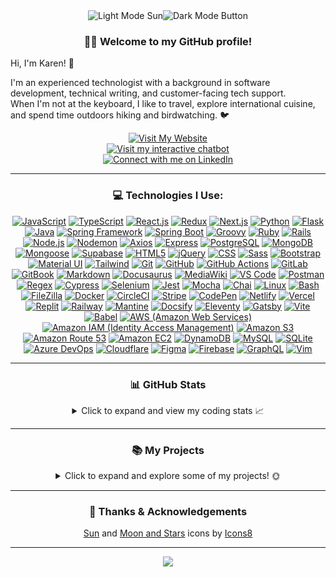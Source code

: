 <div align="left">
  <div style="display: flex; align-items: center; justify-content: center;">
    <picture>
      <source srcset="https://img.icons8.com/keek/50/bright-moon.png" alt="Dark Mode Moon" media="(prefers-color-scheme: dark)">
      <img src="https://img.icons8.com/keek/50/summer.png" alt="Light Mode Sun">
    </picture>
    <picture>
      <source srcset="https://img.shields.io/badge/Hello%2C%20Light%20Mode%20Visitor!-%23ffffff?style=flat-square" alt="Light Mode Button" height="25" media="(prefers-color-scheme: light)">
      <img src="https://img.shields.io/badge/Hello%2C%20Dark%20Mode%20Visitor!-%230D1117?style=flat-square" alt="Dark Mode Button" height="25">
    </picture>
  </div>
</div>

<h3 align="center">👩‍💻 Welcome to my GitHub profile!</h3>
Hi, I'm Karen! 🙂

I'm an experienced technologist with a background in software development, technical writing, and customer-facing tech support.  
When I'm not at the keyboard, I like to travel, explore international cuisine, and spend time outdoors hiking and birdwatching. 🐦  

<div align="center">
  <a href="https://kazvee.com" target="_blank"><img src="https://img.shields.io/badge/🌐-Visit%20My%20Website-purple?labelColor=indigo&style=plastic" alt="Visit My Website" style="height: 30px; width: auto;"></a>  
</div>
<div align="center">
  <a href="https://kazvee.zapier.app" target="_blank"><img src="https://img.shields.io/badge/🤖-Visit%20my%20interactive%20chatbot%20-purple?labelColor=indigo&style=plastic" alt="Visit my interactive chatbot" style="height: 30px; width: auto;"></a>  
</div>
<div align="center">
  <a href="https://www.linkedin.com/in/kazvee" target="_blank"><img src="https://img.shields.io/badge/🙂-Connect%20with%20me%20on%20LinkedIn-purple?labelColor=indigo&style=plastic" alt="Connect with me on LinkedIn" style="height: 30px; width: auto;"></a>  
</div>
<hr>
<h3 align="center">💻 Technologies I Use:</h3>
<div align="center">
<a href="https://github.com/kazvee/kazvee/" target="_blank"><img src="https://img.shields.io/badge/JavaScript-F7DF1E?style=for-the-badge&logo=javascript&logoColor=black&style=plastic" alt="JavaScript"></a>
<a href="https://github.com/kazvee/kazvee/" target="_blank"><img src="https://img.shields.io/badge/TypeScript-3178C6?style=for-the-badge&logo=typescript&logoColor=white&style=plastic" alt="TypeScript" /></a> 
<a href="https://github.com/kazvee/kazvee/" target="_blank"><img src="https://img.shields.io/badge/React.js-61DAFB?style=for-the-badge&logo=react&logoColor=black&style=plastic" alt="React.js" /></a>
<a href="https://github.com/kazvee/kazvee/" target="_blank"><img src="https://img.shields.io/badge/Redux-764ABC?style=for-the-badge&logo=redux&logoColor=white&style=plastic" alt="Redux" /></a> 
<a href="https://github.com/kazvee/kazvee/" target="_blank"><img src="https://img.shields.io/badge/Next.js-CCCCCC?style=for-the-badge&logo=next.js&logoColor=black&style=plastic" alt="Next.js" /></a> 
<a href="https://github.com/kazvee/kazvee/" target="_blank"><img src="https://img.shields.io/badge/Python-3776AB?style=for-the-badge&logo=python&logoColor=white&style=plastic" alt="Python" /></a> 
<a href="https://github.com/kazvee/kazvee/" target="_blank"><img src="https://img.shields.io/badge/Flask-CCCCCC?style=for-the-badge&logo=flask&logoColor=black&style=plastic" alt="Flask" /></a> 
<a href="https://github.com/kazvee/kazvee/" target="_blank"><img src="https://img.shields.io/badge/Java-3776AB?style=for-the-badge&logo=openjdk&logoColor=white&style=plastic" alt="Java" /></a> 
<a href="https://github.com/kazvee/kazvee/" target="_blank"><img src="https://img.shields.io/badge/Spring-6DB33F?style=for-the-badge&logo=spring&logoColor=white&style=plastic" alt="Spring Framework" /></a> 
<a href="https://github.com/kazvee/kazvee/" target="_blank"><img src="https://img.shields.io/badge/Spring%20Boot-6DB33F?style=for-the-badge&logo=springboot&logoColor=white&style=plastic" alt="Spring Boot" /></a> 
<a href="https://github.com/kazvee/kazvee/" target="_blank"><img src="https://img.shields.io/badge/Groovy-4298B8?style=for-the-badge&logo=apache-groovy&logoColor=white&style=plastic" alt="Groovy" /></a> 
<a href="https://github.com/kazvee/kazvee/" target="_blank"><img src="https://img.shields.io/badge/Ruby-CC342D?style=for-the-badge&logo=ruby&logoColor=white&style=plastic" alt="Ruby" /></a> 
<a href="https://github.com/kazvee/kazvee/" target="_blank"><img src="https://img.shields.io/badge/Rails-D30001?style=for-the-badge&logo=rubyonrails&logoColor=white&style=plastic" alt="Rails" /></a> 
<a href="https://github.com/kazvee/kazvee/" target="_blank"><img src="https://img.shields.io/badge/Node.js-339933?style=for-the-badge&logo=nodedotjs&logoColor=white&style=plastic" alt="Node.js" /></a> 
<a href="https://github.com/kazvee/kazvee/" target="_blank"><img src="https://img.shields.io/badge/Nodemon-76D04B?style=for-the-badge&logo=nodemon&logoColor=white&style=plastic" alt="Nodemon" /></a> 
<a href="https://github.com/kazvee/kazvee/" target="_blank"><img src="https://img.shields.io/badge/Axios-5A29E4?style=for-the-badge&logo=axios&logoColor=white&style=plastic" alt="Axios" /></a> 
<a href="https://github.com/kazvee/kazvee/" target="_blank"><img src="https://img.shields.io/badge/Express-CCCCCC?style=for-the-badge&logo=express&logoColor=black&style=plastic" alt="Express" /></a> 
<a href="https://github.com/kazvee/kazvee/" target="_blank"><img src="https://img.shields.io/badge/PostgreSQL-4169E1?style=for-the-badge&logo=postgresql&logoColor=white&style=plastic" alt="PostgreSQL" /></a> 
<a href="https://github.com/kazvee/kazvee/" target="_blank"><img src="https://img.shields.io/badge/MongoDB-47A248?style=for-the-badge&logo=mongodb&logoColor=white&style=plastic" alt="MongoDB" /></a> 
<a href="https://github.com/kazvee/kazvee/" target="_blank"><img src="https://img.shields.io/badge/Mongoose-880000?style=for-the-badge&logo=mongoose&logoColor=white&style=plastic" alt="Mongoose" /></a> 
<a href="https://github.com/kazvee/kazvee/" target="_blank"><img src="https://img.shields.io/badge/Supabase-3FCF8E?style=for-the-badge&logo=supabase&logoColor=white&style=plastic" alt="Supabase" /></a> 
<a href="https://github.com/kazvee/kazvee/" target="_blank"><img src="https://img.shields.io/badge/HTML-E34F26?style=for-the-badge&logo=html5&logoColor=white&style=plastic" alt="HTML5" /></a> 
<a href="https://github.com/kazvee/kazvee/" target="_blank"><img src="https://img.shields.io/badge/jQuery-0769AD?style=for-the-badge&logo=jquery&logoColor=white&style=plastic" alt="jQuery" /></a> 
<a href="https://github.com/kazvee/kazvee/" target="_blank"><img src="https://img.shields.io/badge/CSS-1572B6?style=for-the-badge&logo=css3&logoColor=white&style=plastic" alt="CSS" /></a> 
<a href="https://github.com/kazvee/kazvee/" target="_blank"><img src="https://img.shields.io/badge/Sass-CC6699?style=for-the-badge&logo=sass&logoColor=white&style=plastic" alt="Sass" /></a> 
<a href="https://github.com/kazvee/kazvee/" target="_blank"><img src="https://img.shields.io/badge/Bootstrap-7952B3?style=for-the-badge&logo=bootstrap&logoColor=white&style=plastic" alt="Bootstrap" /></a> 
<a href="https://github.com/kazvee/kazvee/" target="_blank"><img src="https://img.shields.io/badge/MUI-007FFF?style=for-the-badge&logo=mui&logoColor=white&style=plastic" alt="Material UI" /></a> 
<a href="https://github.com/kazvee/kazvee/" target="_blank"><img src="https://img.shields.io/badge/Tailwind%20CSS-06B6D4?style=for-the-badge&logo=tailwind-css&logoColor=white&style=plastic" alt="Tailwind" /></a> 
<a href="https://github.com/kazvee/kazvee/" target="_blank"><img src="https://img.shields.io/badge/Git-F05032?style=for-the-badge&logo=git&logoColor=white&style=plastic" alt="Git" /></a> 
<a href="https://github.com/kazvee/kazvee/" target="_blank"><img src="https://img.shields.io/badge/GitHub-CCCCCC?style=for-the-badge&logo=github&logoColor=black&style=plastic" alt="GitHub" /></a> 
<a href="https://github.com/kazvee/kazvee/" target="_blank"><img src="https://img.shields.io/badge/GitHub%20Actions-2088FF?style=for-the-badge&logo=githubactions&logoColor=white&style=plastic" alt="GitHub Actions" /></a> 
<a href="https://github.com/kazvee/kazvee/" target="_blank"><img src="https://img.shields.io/badge/GitLab-FC6D26?style=for-the-badge&logo=gitlab&logoColor=white&style=plastic" alt="GitLab" /></a> 
<a href="https://github.com/kazvee/kazvee/" target="_blank"><img src="https://img.shields.io/badge/GitBook-3884FF?style=for-the-badge&logo=gitbook&logoColor=white&style=plastic" alt="GitBook" /></a> 
<a href="https://github.com/kazvee/kazvee/" target="_blank"><img src="https://img.shields.io/badge/Markdown-CCCCCC?style=for-the-badge&logo=markdown&logoColor=black&style=plastic" alt="Markdown" /></a> 
<a href="https://github.com/kazvee/kazvee/" target="_blank"><img src="https://img.shields.io/badge/Docusaurus-3ECC5F?style=for-the-badge&logo=docusaurus&logoColor=white&style=plastic" alt="Docusaurus" /></a> 
<a href="https://github.com/kazvee/kazvee/" target="_blank"><img src="https://img.shields.io/badge/⭕-MediaWiki-FF801F?style=for-the-badge&logo=mediawiki&logoColor=white&style=plastic&labelColor=3B5B6E" alt="MediaWiki" /></a> 
<a href="https://github.com/kazvee/kazvee/" target="_blank"><img src="https://img.shields.io/badge/VSCode-007ACC?style=for-the-badge&logo=visualstudiocode&logoColor=white&style=plastic" alt="VS Code" /></a> 
<a href="https://github.com/kazvee/kazvee/" target="_blank"><img src="https://img.shields.io/badge/Postman-FF6C37?style=for-the-badge&logo=postman&logoColor=white&style=plastic" alt="Postman" /></a> 
<a href="https://github.com/kazvee/kazvee/" target="_blank"><img src="https://img.shields.io/badge/RegEx-CCCCCC?style=for-the-badge&logo=javascript&logoColor=black&style=plastic" alt="Regex" /></a> 
<a href="https://github.com/kazvee/kazvee/" target="_blank"><img src="https://img.shields.io/badge/Cypress-69D3A7?style=for-the-badge&logo=cypress&logoColor=white&style=plastic" alt="Cypress" /></a> 
<a href="https://github.com/kazvee/kazvee/" target="_blank"><img src="https://img.shields.io/badge/Selenium-43B02A?style=for-the-badge&logo=selenium&logoColor=white&style=plastic" alt="Selenium" /></a> 
<a href="https://github.com/kazvee/kazvee/" target="_blank"><img src="https://img.shields.io/badge/Jest-C21325?style=for-the-badge&logo=jest&logoColor=white&style=plastic" alt="Jest" /></a> 
<a href="https://github.com/kazvee/kazvee/" target="_blank"><img src="https://img.shields.io/badge/Mocha-8D6748?style=for-the-badge&logo=mocha&logoColor=white&style=plastic" alt="Mocha" /></a> 
<a href="https://github.com/kazvee/kazvee/" target="_blank"><img src="https://img.shields.io/badge/Chai-A30701?style=for-the-badge&logo=chai&logoColor=white&style=plastic" alt="Chai" /></a> 
<a href="https://github.com/kazvee/kazvee/" target="_blank"><img src="https://img.shields.io/badge/Linux-FCC624?style=for-the-badge&logo=linux&logoColor=black&style=plastic" alt="Linux" /></a> 
<a href="https://github.com/kazvee/kazvee/" target="_blank"><img src="https://img.shields.io/badge/Bash-4EAA25?style=for-the-badge&logo=gnubash&logoColor=white&style=plastic" alt="Bash" /></a> 
<a href="https://github.com/kazvee/kazvee/" target="_blank"><img src="https://img.shields.io/badge/FileZilla-BF0000?style=for-the-badge&logo=filezilla&logoColor=white&style=plastic" alt="FileZilla" /></a> 
<a href="https://github.com/kazvee/kazvee/" target="_blank"><img src="https://img.shields.io/badge/Docker-2496ED?style=for-the-badge&logo=docker&logoColor=white&style=plastic" alt="Docker" /></a> 
<a href="https://github.com/kazvee/kazvee/" target="_blank"><img src="https://img.shields.io/badge/CircleCI-CCCCCC?style=for-the-badge&logo=circleci&logoColor=black&style=plastic" alt="CircleCI" /></a> 
<a href="https://github.com/kazvee/kazvee/" target="_blank"><img src="https://img.shields.io/badge/Stripe-008CDD?style=for-the-badge&logo=stripe&logoColor=white&style=plastic" alt="Stripe" /></a> 
<a href="https://github.com/kazvee/kazvee/" target="_blank"><img src="https://img.shields.io/badge/CodePen-CCCCCC?style=for-the-badge&logo=codepen&logoColor=black&style=plastic" alt="CodePen" /></a>
<a href="https://github.com/kazvee/kazvee/" target="_blank"><img src="https://img.shields.io/badge/Netlify-00C7B7?style=for-the-badge&logo=netlify&logoColor=white&style=plastic" alt="Netlify" /></a> 
<a href="https://github.com/kazvee/kazvee/" target="_blank"><img src="https://img.shields.io/badge/Vercel-CCCCCC?style=for-the-badge&logo=vercel&logoColor=black&style=plastic" alt="Vercel" /></a> 
<a href="https://github.com/kazvee/kazvee/" target="_blank"><img src="https://img.shields.io/badge/Replit-F26207?style=for-the-badge&logo=replit&logoColor=white&style=plastic" alt="Replit" /></a>
<a href="https://github.com/kazvee/kazvee/" target="_blank"><img src="https://img.shields.io/badge/Railway-CCCCCC?style=for-the-badge&logo=railway&logoColor=black&style=plastic" alt="Railway" /></a> 
<a href="https://github.com/kazvee/kazvee/" target="_blank"><img src="https://img.shields.io/badge/Mantine-339AF0?style=for-the-badge&logo=mantine&logoColor=white&style=plastic" alt="Mantine" /></a> 
<a href="https://github.com/kazvee/kazvee/" target="_blank"><img src="https://img.shields.io/badge/Docsify-2ECE53?style=for-the-badge&logo=docusaurus&logoColor=white&style=plastic" alt="Docsify" /></a> 
<a href="https://github.com/kazvee/kazvee/" target="_blank"><img src="https://img.shields.io/badge/Eleventy-CCCCCC?style=for-the-badge&logo=eleventy&logoColor=black&style=plastic" alt="Eleventy" /></a> 
<a href="https://github.com/kazvee/kazvee/" target="_blank"><img src="https://img.shields.io/badge/Gatsby-663399?style=for-the-badge&logo=gatsby&logoColor=white&style=plastic" alt="Gatsby" /></a> 
<a href="https://github.com/kazvee/kazvee/" target="_blank"><img src="https://img.shields.io/badge/Vite-646CFF?style=for-the-badge&logo=vite&logoColor=white&style=plastic" alt="Vite" /></a> 
<a href="https://github.com/kazvee/kazvee/" target="_blank"><img src="https://img.shields.io/badge/Babel-F9DC3E?style=for-the-badge&logo=babel&logoColor=black&style=plastic" alt="Babel" /></a> 
<a href="https://github.com/kazvee/kazvee/" target="_blank"><img src="https://img.shields.io/badge/AWS-FF9900?style=for-the-badge&logo=amazonaws&logoColor=white&style=plastic" alt="AWS (Amazon Web Services)" /></a> 
<a href="https://github.com/kazvee/kazvee/" target="_blank"><img src="https://img.shields.io/badge/IAM-DD344C?style=for-the-badge&logo=amazoniam&logoColor=white&style=plastic" alt="Amazon IAM (Identity Access Management)" /></a> 
<a href="https://github.com/kazvee/kazvee/" target="_blank"><img src="https://img.shields.io/badge/S3-569A31?style=for-the-badge&logo=amazons3&logoColor=white&style=plastic" alt="Amazon S3" /></a> 
<a href="https://github.com/kazvee/kazvee/" target="_blank"><img src="https://img.shields.io/badge/Route%2053-8C4FFF?style=for-the-badge&logo=amazonroute53&logoColor=white&style=plastic" alt="Amazon Route 53" /></a> 
<a href="https://github.com/kazvee/kazvee/" target="_blank"><img src="https://img.shields.io/badge/EC2-FF9900?style=for-the-badge&logo=amazonec2&logoColor=white&style=plastic" alt="Amazon EC2" /></a> 
<a href="https://github.com/kazvee/kazvee/" target="_blank"><img src="https://img.shields.io/badge/DynamoDB-4053D6?style=for-the-badge&logo=amazondynamodb&logoColor=white&style=plastice" alt="DynamoDB" /></a> 
<a href="https://github.com/kazvee/kazvee/" target="_blank"><img src="https://img.shields.io/badge/MySQL-4479A1?style=for-the-badge&logo=mysql&logoColor=white&style=plastic" alt="MySQL" /></a> 
<a href="https://github.com/kazvee/kazvee/" target="_blank"><img src="https://img.shields.io/badge/SQLite-003B57?style=for-the-badge&logo=sqlite&logoColor=white&style=plastic" alt="SQLite" /></a> 
<a href="https://github.com/kazvee/kazvee/" target="_blank"><img src="https://img.shields.io/badge/Azure%20DevOps-0078D7?style=for-the-badge&logo=azuredevops&logoColor=white&style=plastic" alt="Azure DevOps" /></a> 
<a href="https://github.com/kazvee/kazvee/" target="_blank"><img src="https://img.shields.io/badge/Cloudflare-F38020?style=for-the-badge&logo=cloudflare&logoColor=white&style=plastic" alt="Cloudflare" /></a> 
<a href="https://github.com/kazvee/kazvee/" target="_blank"><img src="https://img.shields.io/badge/Figma-F24E1E?style=for-the-badge&logo=figma&logoColor=white&style=plastic" alt="Figma" /></a> 
<a href="https://github.com/kazvee/kazvee/" target="_blank"><img src="https://img.shields.io/badge/Firebase-FFCA28?style=for-the-badge&logo=firebase&logoColor=black&style=plastic" alt="Firebase" /></a> 
<a href="https://github.com/kazvee/kazvee/" target="_blank"><img src="https://img.shields.io/badge/GraphQL-E10098?style=for-the-badge&logo=graphql&logoColor=white&style=plastic" alt="GraphQL" /></a> 
<a href="https://github.com/kazvee/kazvee/" target="_blank"><img src="https://img.shields.io/badge/Vim-019733?style=for-the-badge&logo=vim&logoColor=white&style=plastic" alt="Vim" /></a> 
</span>

<hr>

  <div align="center">

  <h3>📊 GitHub Stats</h3>

  <details>
    
  <summary>Click to expand and view my coding stats 📈</summary>
  <br>

  <div align="center">
    <img src="https://raw.githubusercontent.com/kazvee/my-github-stats/main/images/kazvee-github-stats.svg?${{ github.run_id }}" alt="GitHub Activity for kazvee">
  </div>

  </div>

  </details>

  <hr>

  <div align="center">

  <h3>📚 My Projects</h3>

  <details>
    
  <summary>Click to expand and explore some of my projects! 🌞</summary>
  <br>

  <hr>
   <!-- Coffee Calendar Events Scheduler  -->
  <h3>📅 Coffee Calendar Events Scheduler</h3>
  
  <div align="left">
    ☕ Java console application that generates a schedule of upcoming events based on user input<br>
    🗝️ Features input validation<br>
    ⚙️ <strong>Tools Used:</strong> Java<br>
    📅 Built in: October 2024<br><br>
    <p>
      <a href="https://github.com/kazvee/coffee-calendar-events-scheduler/#readme" target="_blank">
        <img src="https://img.shields.io/badge/Project Repo-CCCCCC?style=for-the-badge&logo=github&logoColor=808080">
        </a>
    </p>
  </div>

https://github.com/user-attachments/assets/4cf55ba9-01a1-40b1-9125-d6524f7a10e4

  <hr>
  <!-- Snake Bytes Dinner Planner -->
  <h3>🐍 Snake Bytes Dinner Planner</h3>
  
  <div align="left">
    ✨ <a href="https://kazvee.pythonanywhere.com/" target="_blank">Live Demo</a><br>
    🍛 A revamped Python dinner planner built as a frontend app with Flask<br>
    ✅ Includes user input validation and eye-catching graphics promoting healthy eating<br>
    ⚙️ <strong>Tools Used:</strong> Python, Flask, Virtual Environment<br>
    📅 Built in: September 2024<br><br>
    <p>
      <a href="https://github.com/kazvee/snake-bytes/#readme" target="_blank">
        <img src="https://img.shields.io/badge/Project Repo-CCCCCC?style=for-the-badge&logo=github&logoColor=808080">
        </a>
    </p>
  </div>

https://github.com/user-attachments/assets/fbc45632-b4c9-4fae-823b-1315b68df85a

  <hr>
   <!-- Console-based Dinner Planner -->
  <h3>💻 Console-based Dinner Planner</h3>
  
  <div align="left">
    🍽️ Python console application that generates a weekly meal plan based on user input<br>
    🗝️ Features input validation and user-friendly `Quit and Restart` option<br>
    ⚙️ <strong>Tools Used:</strong> Python 3<br>
    📅 Built in: August 2024<br><br>
    <p>
      <a href="https://github.com/kazvee/snake-bytes-console/#readme" target="_blank">
        <img src="https://img.shields.io/badge/Project Repo-CCCCCC?style=for-the-badge&logo=github&logoColor=808080">
        </a>
    </p>
  </div>

https://github.com/user-attachments/assets/653ff4d4-6e3f-4624-86b4-2a0e19b7622d

  <hr>
 <!-- Bestie Squad -->
  <h3>Bestie Squad 🐰</h3>
  
  <div align="left">
    ✨ <a href="kazvee.github.io/bestie-squad/" target="_blank">Live Demo</a><br>
    😻 Redux application that enables users to create and manage their list of friends<br>
    🗝️ Features key Redux concepts such as Reducers, Actions, and the Store structure
    ⚙️ <strong>Tools Used:</strong> React, Redux<br>
    📅 Built in: March 2024<br><br>
    <p>
      <a href="https://github.com/kazvee/bestie-squad/#readme" target="_blank">
        <img src="https://img.shields.io/badge/Project Repo-CCCCCC?style=for-the-badge&logo=github&logoColor=808080">
        </a>
    </p>
  </div>
  
https://github.com/kazvee/bestie-squad/assets/109990289/75cb6ab4-7d0a-48d3-a62d-4c9f7fb345d1

  <hr>
 <!-- Meme Maker -->
  <h3>Meme Maker 🖼️</h3>
  
  <div align="left">
    🖼️ Meme generator enabling users to create custom memes<br>
    🏫 Explores advanced concepts such as API interaction and handling asynchronous actions<br> 
    ⚙️ <strong>Tools Used:</strong> React, Redux, Thunk middleware, Imgflip API<br>
    📅 Built in: March 2024<br><br>
    <p>
      <a href="https://github.com/kazvee/meme-maker/#readme" target="_blank">
        <img src="https://img.shields.io/badge/Project Repo-CCCCCC?style=for-the-badge&logo=github&logoColor=808080">
        </a>
    </p>
  </div>
  
https://github.com/kazvee/meme-maker/assets/109990289/d75548b9-bbbb-43a3-8c7d-56d6dace0f0e

  <hr>
 <!-- Portfolio -->
  <h3>My Portfolio 👩‍💻</h3>
  
  <div align="left">
    ✨ <a href="https://kazvee.com/" target="_blank">Live Demo</a><br>
    👩‍💻 My web developer portfolio<br>
    ⚙️ <strong>Tools Used:</strong> TypeScript, NextJS 14, Tailwind CSS<br>
    📅 Built in: January 2024<br><br>
    <p>
       <a href="https://github.com/kazvee/portfolio/#readme" target="_blank">
         <img src="https://img.shields.io/badge/Project Repo-CCCCCC?style=for-the-badge&logo=github&logoColor=808080">
       </a>
    </p>
  </div>

  ![Portfolio_Main_View](https://github.com/kazvee/kazvee/assets/109990289/fb6ed91c-6e2d-4069-bda2-6787c9b93402)

  <hr>
  <!-- PawTrackr -->
  <h3>PawTrackr 🐾</h3>
  
  <div align="left">
    ✨ <a href="https://pawtrackr.netlify.app/" target="_blank">Live Demo</a><br>
    🐾 Final Group Project - Full Stack Pet Care Management App<br>
    😺 Schedule feeding times<br>
    🐶 Create exercise reminders<br>
    🧑‍⚕️ Handle Vet appointments<br>
    🤩 Features: Calendar, Drag & Drop, Pagination<br>
    ⚙️ <strong>Tools Used:</strong> React, NodeJS, Express, Axios, Bootstrap, PostgreSQL<br>
    📅 Built in: December 2023<br><br>
    <p>
      <a href="https://github.com/kazvee/PawTrackr/#readme" target="_blank">
        <img src="https://img.shields.io/badge/Project Repo-CCCCCC?style=for-the-badge&logo=github&logoColor=808080">
        </a>
    </p>
  </div>
  
  https://github.com/kazvee/kazvee/assets/109990289/3d1d365b-22b7-4c65-a628-3d838b7c08f1
  
  <hr>
  <!-- Jungle-->
  <h3>Jungle 🪴</h3>
  
  <div align="left">
    🌿 Full-stack e-commerce app<br>
    🔴 Ruby on 🚃 Rails 6.1<br>
    👢 Bootstrap frontend<br>
    📚 PostgreSQL database<br>
    🔒 Bcrypt password management<br>
    💸 Stripe for secure payments<br>
    🧪 Rspec & Cypress automated testing<br>
    📅 Built in: November 2023<br><br>
    <p>
      <a href="https://github.com/kazvee/jungle_rails/#readme" target="_blank">
        <img src="https://img.shields.io/badge/Project Repo-CCCCCC?style=for-the-badge&logo=github&logoColor=808080">
      </a>  
    </p>
  </div>
  
  https://github.com/kazvee/jungle_rails/assets/109990289/fb683726-38d1-4fd8-8c28-53e3d05bbd8d
  
  <hr>
  <!-- Scheduler-->
  <h3>Scheduler 📅</h3>
 
  <div align="left">
    🧑‍🤝‍🧑 Full-stack appointment booking app enabling students & mentors to meet<br>
    🧪 Built using TDD (Test Driven Development) using Jest & Cypress<br>
    🔁 Implements CI/CD (Continuous Integration and Continuous Deployment/Delivery) practices with built-in automated testing capabilities<br>
    📅 Built in: October 2023<br><br>
    <p>
      <a href="https://github.com/kazvee/scheduler/#readme" target="_blank">
        <img src="https://img.shields.io/badge/Project Repo-CCCCCC?style=for-the-badge&logo=github&logoColor=808080">
      </a>  
    </p>
  </div>
  
  https://github.com/kazvee/scheduler/assets/109990289/3c60e71c-5562-438f-b21a-d22b7da7846c
  
  <hr>
  <!-- PhotoLabs -->
  <h3>PhotoLabs 🖼️</h3>
 
  <div align="left">
    🖼️ Stock photo single page app built as a Single Page Application (SPA) in React<br>
    🏢 Leverages a pre-existing to invite customers to view and interact with photos held in the database<br>
    ⚙️ <strong>Tools Used:</strong> React, Express, PostgreSQL, Babel, and Dotenv<br>
    📅 Built in: September 2023<br><br>
    <p>
      <a href="https://github.com/kazvee/photolabs/#readme" target="_blank">
        <img src="https://img.shields.io/badge/Project Repo-CCCCCC?style=for-the-badge&logo=github&logoColor=808080">
      </a>
    </p>
  </div>
  
  [PhotoLabs_Video.webm](https://github.com/kazvee/photolabs/assets/109990289/279dd80b-ea3c-4817-a98c-c1570d3cfe9a)
  
  <hr>
  <!-- TwO-O-Player Math Game -->
  <h3>TwO-O-Player Math Game 🧮</h3>
 
  <div align="left">
    🧮 Two player math game which runs in the terminal<br>
    🔴 Built with Ruby using OOP (Object Oriented Programming) principles<br>
    📺 Includes a TV Infomercial style ReadMe, just for fun!<br>
    📅 Built in: October 2023<br><br>
    <p>
    <a href="https://github.com/kazvee/two_player_game/#readme" target="_blank">
    <img src="https://img.shields.io/badge/Project Repo-CCCCCC?style=for-the-badge&logo=github&logoColor=808080">
    </a>  
  </p>
  </div>
  
  https://github.com/kazvee/two_player_game/assets/109990289/01522a1e-fea4-4eb8-9f55-293b516e7025
  
  <hr>
  <!-- Tweeter -->
  <h3>Tweeter 🐣</h3>
 
  <div align="left">
    🐦 Single-page social media app which delivers a seamless user experience<br> 
    ✨ Features a responsive design for various device sizes<br>
    🧮 Real-time tweet length counter<br>
    🔄️ Content validation prevents empty posts<br>
    📅 Built in: July 2023<br><br>
     <p>
       <a href="https://github.com/kazvee/tweeter/#readme" target="_blank">
         <img src="https://img.shields.io/badge/Project Repo-CCCCCC?style=for-the-badge&logo=github&logoColor=808080">
       </a>
     </p>
  </div>
  
  https://user-images.githubusercontent.com/109990289/198e575d-ce26-4269-bf38-631e0c7a2a39
  
  <hr>
  <!-- Resource Wall -->
  <h3>Resource Wall 📚</h3>
 
  <div align="left">
    🤝 Midterm Group Project - Resource sharing site<br>
    🖼️ Enables users to save & share internet links, blogs, or videos<br>
    ⚙️ <strong>Tools Used:</strong> JavaScript, NodeJS, Express, PostgreSQL, SASS, and EJS<br>
    📅 Built in: September 2023<br><br>
    <p>
      <a href="https://github.com/kazvee/resource-wall/#readme" target="_blank">
        <img src="https://img.shields.io/badge/Project Repo-CCCCCC?style=for-the-badge&logo=github&logoColor=808080">
      </a>  
    </p>
  </div>
  
  [!["View of Homepage with All Resources"](https://github.com/kazvee/kazvee/assets/109990289/9c1cfcb5-35e9-4791-951f-5e5e6edeabbe)](https://github.com/kazvee/resource-wall/)
  
  <hr>
  <!-- LightBnB -->
  <h3>LightBnB 🏡</h3>
 
  <div align="left">
    🏨 Multi-page property booking app<br>
    🏘️ Enables a cross-platform experience for property owners and short-term holiday rental customers<br>
    ⚙️ <strong>Tools Used:</strong> JavaScript, NodeJS, Express, PostgreSQL, SASS, Bcrypt, Cookie-Session, Nodemon, and Dotenv<br>
    📅 Built in: August 2023<br><br>
    <p>
      <a href="https://github.com/kazvee/LightBnB/#readme" target="_blank">
        <img src="https://img.shields.io/badge/Project Repo-CCCCCC?style=for-the-badge&logo=github&logoColor=808080">
      </a>
    </p>
  </div>
  
  [!["Screenshot Logged-in User View"](https://github.com/kazvee/kazvee/assets/109990289/14eff8c7-a73c-46b8-a500-1a0c15d68014)](https://github.com/kazvee/LightBnB/)
  
  <hr>
  <!-- TinyApp -->
  <h3>TinyApp 🌎</h3>
  
  <div align="left">
    🔗 Full stack web application that allows users to shorten long URLs<br>
    🧪 Leverages Unit Testing<br>
    ⚙️ <strong>Tools Used:</strong> JavaScript, NodeJS, Express, EJS, Nodemon, Bcryptjs, Cookie-Session, Mocha, and Chai<br>
    📅 Built in: July 2023<br><br>
    <p>
      <a href="https://github.com/kazvee/tinyapp/#readme" target="_blank">
        <img src="https://img.shields.io/badge/Project Repo-CCCCCC?style=for-the-badge&logo=github&logoColor=808080">
      </a>
    </p>
  </div>
  
  [!["Saved URLs with Visitor Tracking Stats"](https://github.com/kazvee/kazvee/assets/109990289/5c6470e9-ff0b-4bf7-b119-760c421b6be2)](https://github.com/kazvee/tinyapp/)
  
  <hr>
  <!-- Snake -->
  <h3>Snake Game 🐍</h3>
 
  <div align="left">
    🐍 Multiplayer take on the very popular Snake Game<br>
    🔴 Move the snake over the red dots to eat them and grow looooonger!<br>
    🕹 Careful not to crash or it's Game Over! 😢<br>
    ⚙️ <strong>Tools Used:</strong> NodeJS, and NPM<br>
    📅 Built in: July 2023<br><br>
    <p>
      <a href="https://github.com/kazvee/snake-client/#readme" target="_blank">
        <img src="https://img.shields.io/badge/Project Repo-CCCCCC?style=for-the-badge&logo=github&logoColor=808080">
      </a>
    </p>
  </div>
  
  [![Game Server Screenshot](https://github.com/kazvee/kazvee/assets/109990289/e11b9465-5f0d-4829-95e7-07fe971031c1)](https://github.com/kazvee/snake-client/)
  
  [![Client Terminal Screenshot](https://github.com/kazvee/kazvee/assets/109990289/701279b4-7481-456d-8974-0e6d22732610)](https://github.com/kazvee/snake-client/)
  
  <hr>
  <!-- Recipe Rank -->
  <h3>Recipe Rank 🍛</h3>
 
  <div align="left">
    ✨ <a href="https://kazvee.github.io/recipe-rank/" target="_blank">Live Demo</a><br>
    🍲 A recipe sharing site that allows visitors to vote on the links submitted<br>
    ⚙️ <strong>Tools Used:</strong> JavaScript, React, Supabase DB, and Netlify<br>
    📅 Built in: April 2023<br><br>
    <p>
      <a href="https://github.com/kazvee/recipe-rank/#readme" target="_blank">
        <img src="https://img.shields.io/badge/Project Repo-CCCCCC?style=for-the-badge&logo=github&logoColor=808080">
      </a>
    </p>
  </div>

  https://github.com/kazvee/recipe-rank/assets/109990289/c866c167-4ddb-4b2b-82d9-a1d09ed88bd4
  
  <hr>
  <!-- Monkey Duck Game -->
  <h3>Monkey Duck Game 🐒🦆</h3>
 
  <div align="left">
    🤩 <a href="https://monkey-duck.surge.sh/" target="_blank">Live Demo</a><br>
    🍌 Cute browser game<br>
    🐒 Ask the monkeys to shuffle colourful emojis<br>
    🦆 Get some ducks in a row, and WIN!<br>
    ⚙️ <strong>Tools Used:</strong> React<br>
    📅 Built in: October 2023<br><br>
    <p>
      <a href="https://github.com/kazvee/monkey-duck-game/#readme" target="_blank">
        <img src="https://img.shields.io/badge/Project Repo-CCCCCC?style=for-the-badge&logo=github&logoColor=808080">
      </a>
    </p>
  </div>
  
  https://github.com/kazvee/monkey-duck-game/assets/109990289/784d5c67-1879-4e17-8fe8-b645f52d9c18
  
  <hr>
  <!-- Fancy Buttons -->
  <h3>🟣 Fancy Buttons</h3>
  
  <div align="left">
    🟣 App that showcases dynamic styling and interactive buttons<br>
    😡 Angry Button<br>
    🔢 Counter Button<br>
    💡 Light Switch Button<br>
    🔁 Text Repeater Button<br>
    ⚙️ <strong>Tools Used:</strong> React<br>
    📅 Built in: September 2023<br><br>
    <p>
      <a href="https://github.com/kazvee/fancy-buttons/#readme" target="_blank">
        <img src="https://img.shields.io/badge/Project Repo-CCCCCC?style=for-the-badge&logo=github&logoColor=808080">
      </a>
    </p>
  </div>
  
  <video src="https://user-images.githubusercontent.com/109990289/f3715e97-6c41-4818-b7c1-cb23cbfd7dfa.mp4" controls="controls" muted="muted" class="d-block rounded-bottom-2 width-fit" style="max-height:640px;"></video>
  
  <hr>
  <!-- Hello React -->
  <h3>Hello React 🩷</h3>
 
  <div align="left">
    🩷 Small project to reinforce understanding of fundamental concepts<br>
    🚁 Passing props with JSX Handling<br>
    🌃 DOM events<br>
    🪝 Managing state with the useState hook<br>
    🖼️ Conditional rendering<br>
    🎛️ Creating controlled input components<br>
    ⚙️ <strong>Tools Used:</strong> React<br>
    📅 Built in: September 2023<br><br>
    <p>
      <a href="https://github.com/kazvee/hello-react/#readme" target="_blank">
        <img src="https://img.shields.io/badge/Project Repo-CCCCCC?style=for-the-badge&logo=github&logoColor=808080">
      </a>
    </p>
  </div>
  
  https://github.com/kazvee/hello-react/assets/109990289/4abe0e96-5625-4495-a2c4-a1bff15def0f
  
  <hr>
  <!-- Tourney Matches -->
  <h3>Tourney Matches 🕹️</h3>
 
  <div align="left">
    🏒 App to practice passing down props to children elements<br>
    🐣 Refine understanding of `props.children`<br> 
    🏗️ Additional practice playing with data structures<br>
    ⚙️ <strong>Tools Used:</strong> React<br>
    📅 Built in: June 2023<br><br>
    <p>
      <a href="https://github.com/kazvee/tourney-matches/#readme" target="_blank">
        <img src="https://img.shields.io/badge/Project Repo-CCCCCC?style=for-the-badge&logo=github&logoColor=808080">
      </a>
    </p>
  </div>
  
  ![Main View](https://github.com/kazvee/tourney-matches/raw/main/public/readme_images/Main_View.png)
  
  ![Match List View](https://github.com/kazvee/tourney-matches/raw/main/public/readme_images/Match_List_View.png)
  
  <hr>
  <!-- World Times -->
  <h3>World Times 🕰️</h3>

  <div align="left">
    <!-- ⏰ <a href="https://world-times.surge.sh/" target="_blank">Live Demo</a><br>  -->
    ⌚ Custom-built World Clock for one customer, displaying local time for their requested cities<br>
    ⚙️ <strong>Tools Used:</strong> JavaScript, Vite, Pico CSS, and Luxon library<br>
    📅 Built in: March 2023<br><br>
    <p>
      <a href="https://github.com/kazvee/world-times/#readme" target="_blank">
        <img src="https://img.shields.io/badge/Project Repo-CCCCCC?style=for-the-badge&logo=github&logoColor=808080">
      </a>
    </p>
  </div>
  
  [![World_Clock_Screenshot](https://github.com/kazvee/kazvee/assets/109990289/7ace290e-8299-484c-8c9e-84350eb97b2a)](https://github.com/kazvee/world-times/)
  
  <hr>
  <!-- Currency Xchange -->
  <h3>Currency Xchange 💸</h3>
 
  <div align="left">
    💰 Currency converter widget<br>
    🏦 Implements usage of local storage to cache API data<br>
    ⚙️ <strong>Tools Used:</strong> JavaScript, NodeJS, Express, Axios, Nodemon, CORS, and Dotenv<br>
    📅 Built in: April 2023<br><br>
    <p>
      <a href="https://github.com/kazvee/currency-xchange/#readme" target="_blank">
        <img src="https://img.shields.io/badge/Project Repo-CCCCCC?style=for-the-badge&logo=github&logoColor=808080">
      </a>
    </p>
  </div>
  
  [![CurrencyXchange](https://github.com/kazvee/kazvee/assets/109990289/223d7663-5729-4aa9-a096-42c2a83cd147)](https://github.com/kazvee/currency-xchange/)

  <!-- <hr> -->
  <!-- Secret Project! -->
  <h3>
    <!-- Project Name -->
  </h3>
  <p>
    <!-- <a href="https://github.com/kazvee/shhhh/" target="_blank">
      <img src="https://img.shields.io/badge/Project Repo-CCCCCC?style=for-the-badge&logo=github&logoColor=808080">
      </a>   -->
  </p>
  <div>
    <!-- Project Description -->
  </div>
  <!-- Video/Photo here -->
  <!-- <hr> -->
  <!-- End Projects -->
</div>

</details>

<hr>

<h3 align="center">🤗 Thanks & Acknowledgements</h3>
<a target="_blank" href="https://icons8.com/icon/hPgLrdD9eLiu/summer">Sun</a> and <a target="_blank" href="https://icons8.com/icon/BRabI5j7b1bI/moon-and-stars">Moon and Stars</a> icons by <a target="_blank" href="https://icons8.com">Icons8</a>

<hr>

<div align="center">
  <img src="https://hits.sh/github.com/kazvee/hits.svg?style=plastic&label=Visitors&color=purple&labelColor=indigo&logo=github">
</div>
